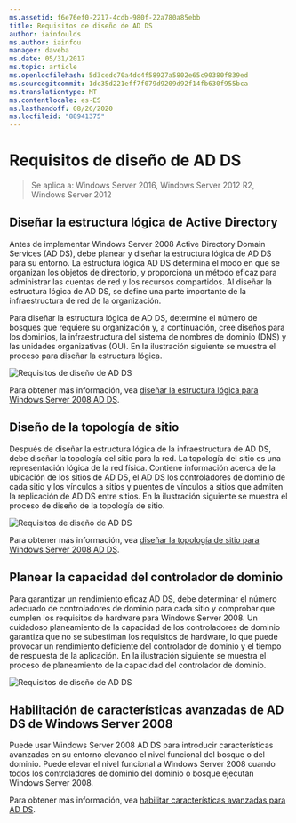 ```yaml
---
ms.assetid: f6e76ef0-2217-4cdb-980f-22a780a85ebb
title: Requisitos de diseño de AD DS
author: iainfoulds
ms.author: iainfou
manager: daveba
ms.date: 05/31/2017
ms.topic: article
ms.openlocfilehash: 5d3cedc70a4dc4f58927a5802e65c90380f839ed
ms.sourcegitcommit: 1dc35d221eff7f079d9209d92f14fb630f955bca
ms.translationtype: MT
ms.contentlocale: es-ES
ms.lasthandoff: 08/26/2020
ms.locfileid: "88941375"
---
```

# <a name="ad-ds-design-requirements"></a>Requisitos de diseño de AD DS

>Se aplica a: Windows Server 2016, Windows Server 2012 R2, Windows Server 2012


## <a name="designing-the-active-directory-logical-structure"></a>Diseñar la estructura lógica de Active Directory
Antes de implementar Windows Server 2008 Active Directory Domain Services (AD DS), debe planear y diseñar la estructura lógica de AD DS para su entorno. La estructura lógica AD DS determina el modo en que se organizan los objetos de directorio, y proporciona un método eficaz para administrar las cuentas de red y los recursos compartidos. Al diseñar la estructura lógica de AD DS, se define una parte importante de la infraestructura de red de la organización.

Para diseñar la estructura lógica de AD DS, determine el número de bosques que requiere su organización y, a continuación, cree diseños para los dominios, la infraestructura del sistema de nombres de dominio (DNS) y las unidades organizativas (OU). En la ilustración siguiente se muestra el proceso para diseñar la estructura lógica.

![Requisitos de diseño de AD DS](media/AD-DS-Design-Requirements/d5cebae6-a752-4063-a98f-473799c251bd.gif)

Para obtener más información, vea [diseñar la estructura lógica para Windows Server 2008 AD DS](Designing-the-Logical-Structure.md).

## <a name="designing-the-site-topology"></a>Diseño de la topología de sitio
Después de diseñar la estructura lógica de la infraestructura de AD DS, debe diseñar la topología del sitio para la red. La topología del sitio es una representación lógica de la red física. Contiene información acerca de la ubicación de los sitios de AD DS, el AD DS los controladores de dominio de cada sitio y los vínculos a sitios y puentes de vínculos a sitios que admiten la replicación de AD DS entre sitios. En la ilustración siguiente se muestra el proceso de diseño de la topología de sitio.

![Requisitos de diseño de AD DS](media/AD-DS-Design-Requirements/d34d43c0-437f-47cb-9b64-09c0f9ce6479.gif)

Para obtener más información, vea [diseñar la topología de sitio para Windows Server 2008 AD DS](Designing-the-Site-Topology.md).

## <a name="planning-domain-controller-capacity"></a>Planear la capacidad del controlador de dominio
Para garantizar un rendimiento eficaz AD DS, debe determinar el número adecuado de controladores de dominio para cada sitio y comprobar que cumplen los requisitos de hardware para Windows Server 2008. Un cuidadoso planeamiento de la capacidad de los controladores de dominio garantiza que no se subestiman los requisitos de hardware, lo que puede provocar un rendimiento deficiente del controlador de dominio y el tiempo de respuesta de la aplicación. En la ilustración siguiente se muestra el proceso de planeamiento de la capacidad del controlador de dominio.

![Requisitos de diseño de AD DS](media/AD-DS-Design-Requirements/fff6ef22-5c7b-4478-ad76-42b296dcf769.gif)

## <a name="enabling-windows-server-2008-advanced-ad-ds-features"></a>Habilitación de características avanzadas de AD DS de Windows Server 2008
Puede usar Windows Server 2008 AD DS para introducir características avanzadas en su entorno elevando el nivel funcional del bosque o del dominio. Puede elevar el nivel funcional a Windows Server 2008 cuando todos los controladores de dominio del dominio o bosque ejecutan Windows Server 2008.

Para obtener más información, vea [habilitar características avanzadas para AD DS](../../ad-ds/plan/Enabling-Advanced-Features-for-AD-DS.md).



